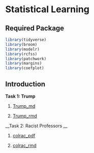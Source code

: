 # Statistical Learning

## Required Package 

```r
library(tidyverse)
library(broom)
library(modelr)
library(rcfss)
library(patchwork)
library(margins)
library(coefplot)
```

## Introduction

__Task 1: Trump__

1. [Trump_md](Trump.md)

1. [Trump_rmd](Trump.Rmd)

__Task 2: Racist Professors __

1. [colrac_pdf](racist_college_professors.pdf)

1. [colrac_rmd](racist_college_professors.Rmd)
